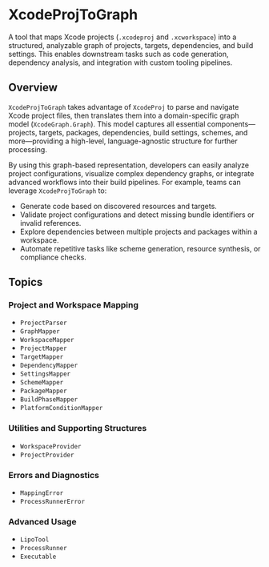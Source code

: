 # XcodeProjToGraph

A tool that maps Xcode projects (`.xcodeproj` and `.xcworkspace`) into a structured, analyzable graph of projects, targets, dependencies, and build settings. This enables downstream tasks such as code generation, dependency analysis, and integration with custom tooling pipelines.

## Overview

`XcodeProjToGraph` takes advantage of `XcodeProj` to parse and navigate Xcode project files, then translates them into a domain-specific graph model (`XcodeGraph.Graph`). This model captures all essential components—projects, targets, packages, dependencies, build settings, schemes, and more—providing a high-level, language-agnostic structure for further processing.

By using this graph-based representation, developers can easily analyze project configurations, visualize complex dependency graphs, or integrate advanced workflows into their build pipelines. For example, teams can leverage `XcodeProjToGraph` to:
- Generate code based on discovered resources and targets.
- Validate project configurations and detect missing bundle identifiers or invalid references.
- Explore dependencies between multiple projects and packages within a workspace.
- Automate repetitive tasks like scheme generation, resource synthesis, or compliance checks.

## Topics

### Project and Workspace Mapping

- ``ProjectParser``
- ``GraphMapper``
- ``WorkspaceMapper``
- ``ProjectMapper``
- ``TargetMapper``
- ``DependencyMapper``
- ``SettingsMapper``
- ``SchemeMapper``
- ``PackageMapper``
- ``BuildPhaseMapper``
- ``PlatformConditionMapper``

### Utilities and Supporting Structures

- ``WorkspaceProvider``
- ``ProjectProvider``

### Errors and Diagnostics

- ``MappingError``
- ``ProcessRunnerError``

### Advanced Usage

- ``LipoTool``
- ``ProcessRunner``
- ``Executable``
